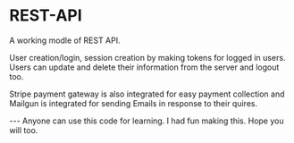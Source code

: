 # REST-API

A working modle of REST API.

User creation/login, session creation by making tokens for logged in users. Users can update and delete their information from the server and logout too.

Stripe payment gateway is also integrated for easy payment collection and Mailgun is integrated for sending Emails in response to their quires.

--- Anyone can use this code for learning. I had fun making this. Hope you will too.

